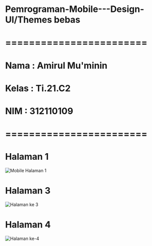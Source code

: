 # Pemrograman-Mobile---Design-UI/Themes bebas
# ========================
# Nama : Amirul Mu'minin
# Kelas : Ti.21.C2
# NIM   : 312110109
# ========================

# Halaman 1

![Mobile Halaman 1](https://user-images.githubusercontent.com/116171779/200162092-5a7ced77-3fff-4e68-b9c1-2ebb9d4424ef.png)

# Halaman 3 

![Halaman ke 3](https://user-images.githubusercontent.com/116171779/200162219-8c4b86b6-d54f-46a6-98a4-a4b97bdcebda.png)

# Halaman 4

![Halaman ke-4](https://user-images.githubusercontent.com/116171779/200162267-01ed28fa-9c2f-442d-9e9f-f0d7c4307d9d.png)



